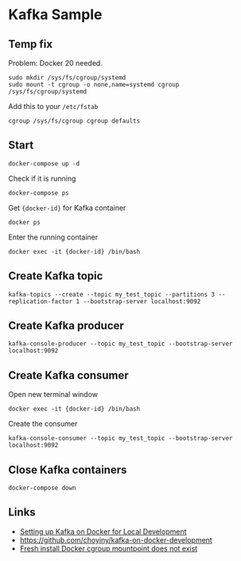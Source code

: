 # Kafka Sample

## Temp fix
Problem: Docker 20 needed.

```
sudo mkdir /sys/fs/cgroup/systemd
sudo mount -t cgroup -o none,name=systemd cgroup /sys/fs/cgroup/systemd
```

Add this to your `/etc/fstab`
```
cgroup /sys/fs/cgroup cgroup defaults
```

## Start
   `docker-compose up -d`

Check if it is running

   `docker-compose ps`

Get `{docker-id}` for Kafka container

   `docker ps`

Enter the running container

   `docker exec -it {docker-id} /bin/bash`

## Create Kafka topic
   `kafka-topics --create --topic my_test_topic --partitions 3 --replication-factor 1 --bootstrap-server localhost:9092`

## Create Kafka producer
   `kafka-console-producer --topic my_test_topic --bootstrap-server localhost:9092`

## Create Kafka consumer
Open new terminal window

   `docker exec -it {docker-id} /bin/bash`

Create the consumer

   `kafka-console-consumer --topic my_test_topic --bootstrap-server localhost:9092`

## Close Kafka containers

`docker-compose down`

## Links
* [Setting up Kafka on Docker for Local Development](https://hackernoon.com/setting-up-kafka-on-docker-for-local-development)
* <https://github.com/choyiny/kafka-on-docker-development>
* [Fresh install Docker cgroup mountpoint does not exist](https://forum.garudalinux.org/t/fresh-install-docker-cgroup-mountpoint-does-not-exist/1684/2)